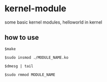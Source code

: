 # kernel-module
some basic kernel modules, helloworld in kernel
## how to use
`$make`

`$sudo insmod ./MODULE_NAME.ko`

`$dmesg | tail`

`$sudo rmmod MODULE_NAME`
